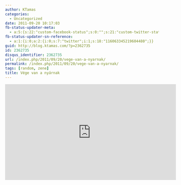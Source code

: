 ```yaml
---
author: KTamas
categories:
  - Uncategorized
date: 2011-09-20 10:17:03
fb-status-updater-meta:
  - a:5:{s:22:"custom-facebook-status";s:0:"";s:21:"custom-twitter-status";s:0:"";s:7:"fb-push";s:1:"1";s:7:"tw-push";s:1:"1";s:4:"push";s:1:"1";}
fb-status-updater-sn-reference:
  - a:1:{i:0;a:2:{i:0;s:7:"twitter";i:1;s:18:"116063345219604480";}}
guid: http://blog.ktamas.com/?p=2362735
id: 2362735
disqus_identifier: 2362735
url: /index.php/2011/09/20/vege-van-a-nyarnak/
permalink: /index.php/2011/09/20/vege-van-a-nyarnak/
tags: [random, zene]
title: Vége van a nyárnak
---
```


<iframe width="560" height="315" src="https://www.youtube.com/embed/8SRADZAaGlw" frameborder="0" allow="accelerometer; autoplay; encrypted-media; gyroscope; picture-in-picture" allowfullscreen></iframe>
